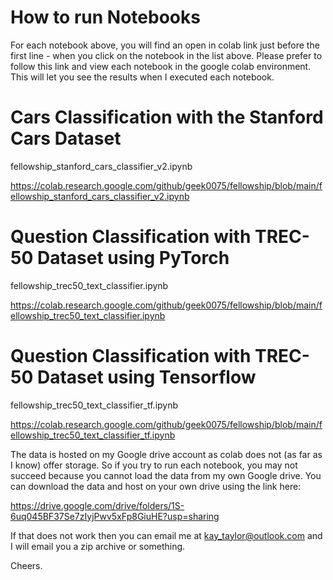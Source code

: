 # How to run Notebooks

For each notebook above, you will find an open in colab link just before the first line - when you click on the notebook in the list above. Please prefer to follow this link and view each notebook in the google colab environment. This will let you see the results when I executed each notebook.

# Cars Classification with the Stanford Cars Dataset
fellowship_stanford_cars_classifier_v2.ipynb

https://colab.research.google.com/github/geek0075/fellowship/blob/main/fellowship_stanford_cars_classifier_v2.ipynb

# Question Classification with TREC-50 Dataset using PyTorch
fellowship_trec50_text_classifier.ipynb

https://colab.research.google.com/github/geek0075/fellowship/blob/main/fellowship_trec50_text_classifier.ipynb

# Question Classification with TREC-50 Dataset using Tensorflow
fellowship_trec50_text_classifier_tf.ipynb

https://colab.research.google.com/github/geek0075/fellowship/blob/main/fellowship_trec50_text_classifier_tf.ipynb

The data is hosted on my Google drive account as colab does not (as far as I know) offer storage. So if you try to run each notebook, you may not succeed because you cannot load the data from my own Google drive. You can download the data and host on your own drive using the link here:

https://drive.google.com/drive/folders/1S-6uq045BF37Se7zIyjPwv5xFp8GiuHE?usp=sharing

If that does not work then you can email me at kay_taylor@outlook.com and I will email you a zip archive or something.

Cheers.


